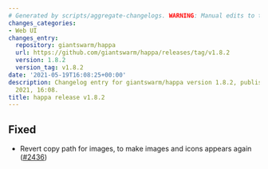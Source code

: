 ```yaml
---
# Generated by scripts/aggregate-changelogs. WARNING: Manual edits to this files will be overwritten.
changes_categories:
- Web UI
changes_entry:
  repository: giantswarm/happa
  url: https://github.com/giantswarm/happa/releases/tag/v1.8.2
  version: 1.8.2
  version_tag: v1.8.2
date: '2021-05-19T16:08:25+00:00'
description: Changelog entry for giantswarm/happa version 1.8.2, published on 19 May
  2021, 16:08.
title: happa release v1.8.2
---
```


## Fixed

- Revert copy path for images, to make images and icons appears again ([#2436](https://github.com/giantswarm/happa/pull/2436))

